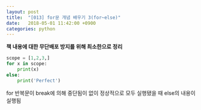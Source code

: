 ```yaml
---
layout: post
title:  "[013] for문 개념 배우기 3(for~else)"
date:   2018-05-01 11:42:00 +0900
categories: python
---
```

**책 내용에 대한 무단배포 방지를 위해 최소한으로 정리**

```python
scope = [1,2,3,]
for x in scope:
    print(x)
else:
    print('Perfect')
```

for 반복문이 break에 의해 중단됨이 없이 정상적으로 모두 실행됐을 때 else의 내용이 실행됨